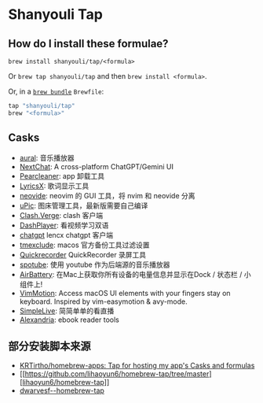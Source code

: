 # Shanyouli Tap

## How do I install these formulae?

`brew install shanyouli/tap/<formula>`

Or `brew tap shanyouli/tap` and then `brew install <formula>`.

Or, in a [`brew bundle`](https://github.com/Homebrew/homebrew-bundle) `Brewfile`:

```ruby
tap "shanyouli/tap"
brew "<formula>"
```

## Casks

+ [aural](https://github.com/kartik-venugopal/aural-player): 音乐播放器
+ [NextChat](https://github.com/ChatGPTNextWeb/ChatGPT-Next-Web): A cross-platform ChatGPT/Gemini UI 
+ [Pearcleaner](https://github.com/alienator88/Pearcleaner): app 卸载工具
+ [LyricsX](https://github.com/MxIris-LyricsX-Project/LyricsX): 歌词显示工具
+ [neovide](https://github.com/neovide/neovide): neovim 的 GUI 工具，将 nvim 和 neovide 分离
+ [uPic](https://github.com/gee1k/uPic): 图床管理工具，最新版需要自己编译
+ [Clash.Verge](https://github.com/clash-verge-rev/clash-verge-rev): clash 客户端
+ [DashPlayer](https://github.com/solidSpoon/DashPlayer): 看视频学习双语
+ [chatgpt](https://github.com/lencx/ChatGPT) lencx chatgpt 客户端
+ [tmexclude](https://github.com/PhotonQuantum/tmexclude): macos 官方备份工具过滤设置
+ [Quickrecorder](https://github.com/lihaoyun6/QuickRecorder) QuickRecorder 录屏工具
+ [spotube](https://github.com/KRTirtho/spotube): 使用 youtube 作为后端源的音乐播放器
+ [AirBattery](https://github.com/lihaoyun6/AirBattery): 在Mac上获取你所有设备的电量信息并显示在Dock / 状态栏 / 小组件上! 
+ [VimMotion](https://github.com/dwarvesf/VimMotionApp): Access macOS UI elements with your fingers stay on keyboard. Inspired by vim-easymotion & avy-mode. 
+ [SimpleLive](https://github.com/xiaoyaocz/dart_simple_live): 简简单单的看直播
+ [Alexandria](https://github.com/btpf/Alexandria): ebook reader tools

## 部分安装脚本来源

+ [KRTirtho/homebrew-apps: Tap for hosting my app's Casks and formulas](https://github.com/KRTirtho/homebrew-apps/tree/main)
+ [[https://github.com/lihaoyun6/homebrew-tap/tree/master][lihaoyun6/homebrew-tap]]
+ [dwarvesf--homebrew-tap](https://github.com/dwarvesf/homebrew-tap)
